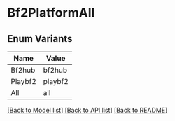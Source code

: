 # Bf2PlatformAll

## Enum Variants

| Name | Value |
|---- | -----|
| Bf2hub | bf2hub |
| Playbf2 | playbf2 |
| All | all |


[[Back to Model list]](../README.md#documentation-for-models) [[Back to API list]](../README.md#documentation-for-api-endpoints) [[Back to README]](../README.md)


